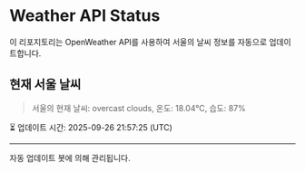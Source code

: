 
# Weather API Status

이 리포지토리는 OpenWeather API를 사용하여 서울의 날씨 정보를 자동으로 업데이트합니다.

## 현재 서울 날씨
> 서울의 현재 날씨: overcast clouds, 온도: 18.04°C, 습도: 87%

⏳ 업데이트 시간: 2025-09-26 21:57:25 (UTC)

---
자동 업데이트 봇에 의해 관리됩니다.
